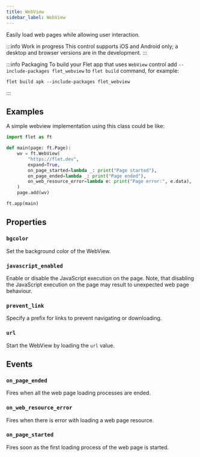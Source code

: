```yaml
---
title: WebView
sidebar_label: WebView
---
```


Easily load web pages while allowing user interaction.

:::info Work in progress
This control supports iOS and Android only; a desktop and browser versions are in the development.
:::

:::info Packaging
To build your Flet app that uses `WebView` control add `--include-packages flet_webview` to `flet build` command, for example:

```
flet build apk --include-packages flet_webview
```
:::

## Examples

A simple webview implementation using this class could be like:

```python
import flet as ft

def main(page: ft.Page):
    wv = ft.WebView(
        "https://flet.dev",
        expand=True,
        on_page_started=lambda _: print("Page started"),
        on_page_ended=lambda _: print("Page ended"),
        on_web_resource_error=lambda e: print("Page error:", e.data),
    )
    page.add(wv)

ft.app(main)
```


## Properties

### `bgcolor`

Set the background color of the WebView.

### `javascript_enabled`

Enable or disable the JavaScript execution on the page. Note, that disabling the JavaScript execution on the page may result to unexpected web page behaviour.

### `prevent_link`

Specify a prefix for links to prevent navigating or downloading.

### `url`

Start the WebView by loading the `url` value.

## Events

### `on_page_ended`

Fires when all the web page loading processes are ended.

### `on_web_resource_error`

Fires when there is error with loading a web page resource.

### `on_page_started`

Fires soon as the first loading process of the web page is started.